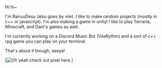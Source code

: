 Hi hi~

I'm RairuuDesu (also goes by viie). I like to make random projects (mostly in c++ or javascript). I'm also making a game in unity! I like to play Terraria, Minecraft, and Dani's games as well.

I'm currently working on a Discord Music Bot (ViieRythm) and a sort of c++ rpg game you can play on your terminal.

That's about it though, seeya!

[![Oh yeah check out pixel here.](https://github.com/PixelPasta)]
